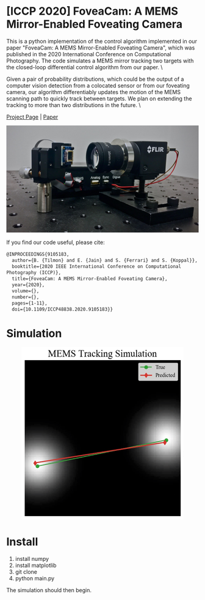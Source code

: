 # [ICCP 2020] FoveaCam: A MEMS Mirror-Enabled Foveating Camera
This is a python implementation of the control algorithm implemented in our paper "FoveaCam: A MEMS Mirror-Enabled Foveating Camera", which was published in the 2020 International Conference on Computational Photography. The code simulates a MEMS mirror tracking two targets with the closed-loop differential control algorithm from our paper. \

Given a pair of probability distributions, which could be the output of a computer vision detection from a colocated sensor or from our foveating camera, our algorithm differentiably updates the motion of the MEMS scanning path to quickly track between targets. We plan on extending the tracking to more than two distributions in the future. \

[Project Page](http://focus.ece.ufl.edu/foveating-cameras/) | [Paper](https://btilmon.github.io/pubs/foveaCam_iccp20.pdf)

<p align="center">
  <img src="fovCam.jpg" alt="hardware" />
</p>

If you find our code useful, please cite:
```
@INPROCEEDINGS{9105183,
  author={B. {Tilmon} and E. {Jain} and S. {Ferrari} and S. {Koppal}},
  booktitle={2020 IEEE International Conference on Computational Photography (ICCP)}, 
  title={FoveaCam: A MEMS Mirror-Enabled Foveating Camera}, 
  year={2020},
  volume={},
  number={},
  pages={1-11},
  doi={10.1109/ICCP48838.2020.9105183}}
```

# Simulation
<p align="center">
  <img src="gif.gif" alt="simulation" />
</p>


# Install
1. install numpy
2. install matplotlib
3. git clone <link>
4. python main.py

The simulation should then begin.
